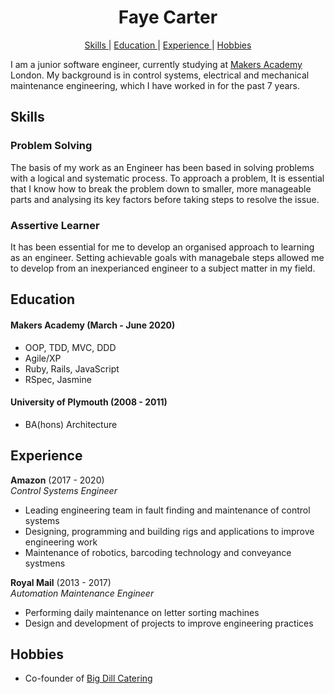 <h1 align='center'>
  Faye Carter
</h1>

<div align="center">

[Skills ](#skills) |
[Education ](#education) |
[Experience ](#experience) |
[Hobbies ](#hobbies)

</div>




I am a junior software engineer, currently studying at [Makers Academy](https://makers.tech/) London. My background is in control systems, electrical and mechanical maintenance engineering, which I have worked in for the past 7 years.

## Skills

### Problem Solving

The basis of my work as an Engineer has been based in solving problems with a logical and systematic process. To approach a problem, It is essential that I know how to break the problem down to smaller, more manageable parts and analysing its key factors before taking steps to resolve the issue.

### Assertive Learner

It has been essential for me to develop an organised approach to learning as an engineer. Setting achievable goals with managebale steps allowed me to develop from an inexperianced engineer to a subject matter in my field.

## Education

#### Makers Academy (March - June 2020)

- OOP, TDD, MVC, DDD
- Agile/XP
- Ruby, Rails, JavaScript
- RSpec, Jasmine

#### University of Plymouth (2008 - 2011)

- BA(hons) Architecture

## Experience

**Amazon** (2017 - 2020)    
*Control Systems Engineer*  
- Leading engineering team in fault finding and maintenance of control systems
- Designing, programming and building rigs and applications to improve engineering work
- Maintenance of robotics, barcoding technology and conveyance systmens

**Royal Mail** (2013 - 2017)   
*Automation Maintenance Engineer*  
- Performing daily maintenance on letter sorting machines
- Design and development of projects to improve engineering practices

## Hobbies

- Co-founder of [Big Dill Catering](https://www.instagram.com/bigdillcatering/)
